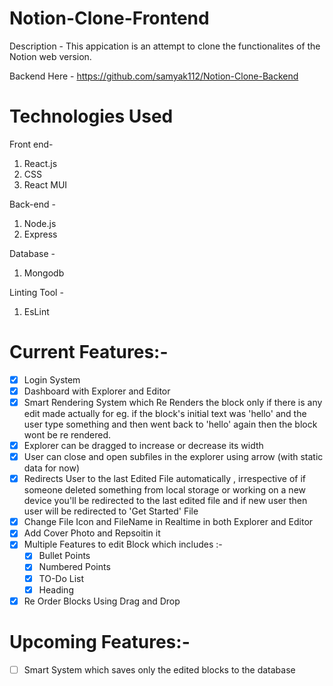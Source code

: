 # Notion-Clone-Frontend

Description -
This appication is an attempt to clone the functionalites of the Notion web version.

Backend Here - https://github.com/samyak112/Notion-Clone-Backend
# Technologies Used

Front end-
1. React.js
2. CSS
3. React MUI

Back-end -
1. Node.js
2. Express

Database - 
1. Mongodb

Linting Tool - 
1. EsLint

# Current Features:- 
- [x] Login System
- [x] Dashboard with Explorer and Editor 
- [x] Smart Rendering System which Re Renders the block only if there is any edit made actually for eg. if the block's initial text was 'hello' and the user type something and then went back to 'hello' again then the block wont be re rendered. 
- [x] Explorer can be dragged to increase or decrease its width
- [x] User can close and open subfiles in the explorer using arrow (with static data for now)
- [x] Redirects User to the last Edited File automatically , irrespective of if someone deleted something from local storage or working on a new device you'll be redirected to the last edited file and if new user then user will be redirected to 'Get Started' File 
- [x] Change File Icon and FileName in Realtime in both Explorer and Editor
- [x] Add Cover Photo and Repsoitin it
- [x] Multiple Features to edit Block which includes :-
  - [x] Bullet Points
  - [x] Numbered Points
  - [x] TO-Do List
  - [x] Heading
- [x] Re Order Blocks Using Drag and Drop
# Upcoming Features:-
- [ ] Smart System which saves only the edited blocks to the database
